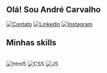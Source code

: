 ## Olá! Sou André Carvalho


[![Contato](https://img.shields.io/badge/Gmail-D14836?style=for-the-badge&logo=gmail&logoColor=white)](mailto:adr.carvalho93@gmail.com)
[![Linkedin](https://img.shields.io/badge/LinkedIn-0077B5?style=for-the-badge&logo=linkedin&logoColor=white)](https://www.linkedin.com/in/adrcarvalho93/)
[![Instagram](https://img.shields.io/badge/Instagram-E4405F?style=for-the-badge&logo=instagram&logoColor=white  )](https://www.instagram.com/adr.carvalho/)

## Minhas skills

<div style="display: inline_block"><br>
<img align="center" alt="html5"src="https://img.shields.io/badge/HTML5-E34F26?style=for-the-badge&logo=html5&logoColor=white">
<img align="center" alt="CSS"src="https://img.shields.io/badge/CSS3-1572B6?style=for-the-badge&logo=css3&logoColor=white">
<img align="center" alt="JS"src="https://img.shields.io/badge/JavaScript-F7DF1E?style=for-the-badge&logo=javascript&logoColor=black">
</div><br>
